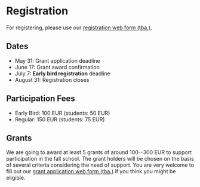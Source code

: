 # Registration

For registering, please use our [registration web form (tba.)]().

## Dates

+ May 31: Grant application deadline
+ June 17: Grant award confirmation 
+ July 7: **Early bird registration** deadline 
+ August 31: Registration closes


## Participation Fees

+ Early Bird: 100 EUR (students: 50 EUR)
+ Regular: 150 EUR (students: 75 EUR)


## Grants

We are going to award at least 5 grants of around 100--300 EUR to
support participation in the fall school. The grant holders will be
chosen on the basis of several criteria considering the need of
support. You are very welcome to fill out our
[grant application web form (tba.)]() if you think you might be
eligible.


